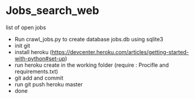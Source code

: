 # Jobs_search_web
list of open jobs
- Run crawl_jobs.py to create database jobs.db using sqlite3
- init git
- install heroku (https://devcenter.heroku.com/articles/getting-started-with-python#set-up)
- run heroku create in the working folder (require : Procifle and requirements.txt)
- git add and commit
- run git push heroku master
- done
